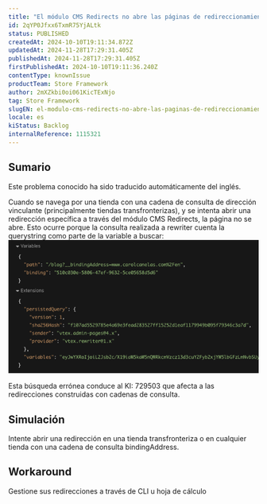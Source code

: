 ```yaml
---
title: "El módulo CMS Redirects no abre las páginas de redireccionamiento cuando tienen una cadena de consulta bindingAddress"
id: 2qYP0Jfxx6TxmR75YjALtk
status: PUBLISHED
createdAt: 2024-10-10T19:11:34.872Z
updatedAt: 2024-11-28T17:29:31.405Z
publishedAt: 2024-11-28T17:29:31.405Z
firstPublishedAt: 2024-10-10T19:11:36.240Z
contentType: knownIssue
productTeam: Store Framework
author: 2mXZkbi0oi061KicTExNjo
tag: Store Framework
slugEN: el-modulo-cms-redirects-no-abre-las-paginas-de-redireccionamiento-cuando-tienen-una-cadena-de-consulta-bindingaddress
locale: es
kiStatus: Backlog
internalReference: 1115321
---
```


## Sumario

<div class="alert alert-info">
  <p>Este problema conocido ha sido traducido automáticamente del inglés.</p>
</div>


Cuando se navega por una tienda con una cadena de consulta de dirección vinculante (principalmente tiendas transfronterizas), y se intenta abrir una redirección específica a través del módulo CMS Redirects, la página no se abre. Esto ocurre porque la consulta realizada a rewriter cuenta la querystring como parte de la variable a buscar:
 ![](https://raw.githubusercontent.com/vtexdocs/help-center-content/refs/heads/main/docs/es/known-issues/Store%20Framework/el-modulo-cms-redirects-no-abre-las-paginas-de-redireccionamiento-cuando-tienen-una-cadena-de-consulta-bindingaddress_1.png)

Esta búsqueda errónea conduce al KI: 729503 que afecta a las redirecciones construidas con cadenas de consulta.


##

## Simulación


Intente abrir una redirección en una tienda transfronteriza o en cualquier tienda con una cadena de consulta bindingAddress.



## Workaround


Gestione sus redirecciones a través de CLI u hoja de cálculo





